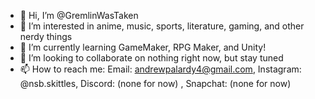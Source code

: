 - 👋 Hi, I’m @GremlinWasTaken
- 👀 I’m interested in anime, music, sports, literature, gaming, and other nerdy things
- 🌱 I’m currently learning GameMaker, RPG Maker, and Unity!
- 💞️ I’m looking to collaborate on nothing right now, but stay tuned
- 📫 How to reach me: Email: andrewpalardy4@gmail.com, Instagram: @nsb.skittles, Discord: (none for now) , Snapchat: (none for now)

<!---
GremlinWasTaken/GremlinWasTaken is a ✨ special ✨ repository because its `README.md` (this file) appears on your GitHub profile.
You can click the Preview link to take a look at your changes.
--->
